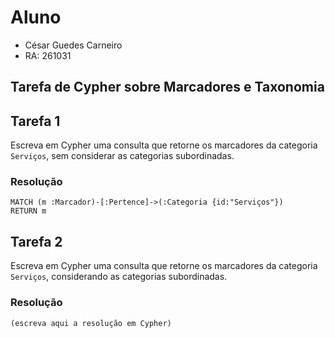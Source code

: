 
# Aluno
* César Guedes Carneiro
* RA: 261031

## Tarefa de Cypher sobre Marcadores e Taxonomia

## Tarefa 1

Escreva em Cypher uma consulta que retorne os marcadores da categoria `Serviços`, sem considerar as categorias subordinadas.

### Resolução
~~~cypher
MATCH (m :Marcador)-[:Pertence]->(:Categoria {id:"Serviços"})
RETURN m
~~~

## Tarefa 2

Escreva em Cypher uma consulta que retorne os marcadores da categoria `Serviços`, considerando as categorias subordinadas.

### Resolução
~~~cypher
(escreva aqui a resolução em Cypher)
~~~
